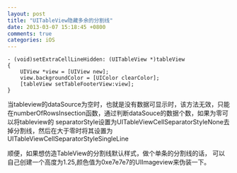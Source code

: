 ```yaml
---
layout: post
title: "UITableView隐藏多余的分割线"
date: 2013-03-07 15:18:45 +0800
comments: true
categories: iOS
---
```


	- (void)setExtraCellLineHidden: (UITableView *)tableView
	{
   	 	UIView *view = [UIView new];
    	view.backgroundColor = [UIColor clearColor];
    	[tableView setTableFooterView:view];
	}


当tableview的dataSource为空时，也就是没有数据可显示时，该方法无效，只能在numberOfRowsInsection函数，通过判断dataSouce的数据个数，如果为零可以将tableview的
separatorStyle设置为UITableViewCellSeparatorStyleNone去掉分割线，然后在大于零时将其设置为
UITableViewCellSeparatorStyleSingleLine


顺便，如果想仿造TableView的分割线默认样式，做个单条的分割线的话，
可以自己创建一个高度为1.25,颜色值为0xe7e7e7的UIImageview来伪装一下。